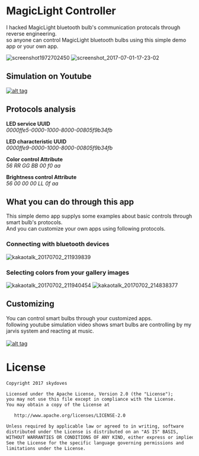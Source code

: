 # MagicLight Controller
I hacked MagicLight bluetooth bulb's communication protocals through reverse engineering.<br>
so anyone can control MagicLight bluetooth bulbs using this simple demo app or your own app.

![screenshot1972702450](https://user-images.githubusercontent.com/24237865/27760414-a01409b0-5e81-11e7-9685-64a41c6629cb.png) 
![screenshot_2017-07-01-17-23-02](https://user-images.githubusercontent.com/24237865/27760413-a0062642-5e81-11e7-9003-e6fbc3022757.png)

## Simulation on Youtube
<a href="https://youtu.be/1pZjqVqJMqI" target="_blank">![alt tag](https://user-images.githubusercontent.com/24237865/27760540-1aaedb16-5e85-11e7-99e9-9584c8907b91.png)</a>

## Protocols analysis
**LED service UUID**<br>
_0000ffe5-0000-1000-8000-00805f9b34fb_

**LED characteristic UUID**<br>
_0000ffe9-0000-1000-8000-00805f9b34fb_

**Color control Attribute**<br>
_56 RR GG BB 00 f0 aa_

**Brightness control Attribute**<br>
_56 00 00 00 LL 0f aa_


## What you can do through this app
This simple demo app supplys some examples about basic controls through smart bulb's protocols.</br>
And you can customize your own apps using following protocols.

### Connecting with bluetooth devices
![kakaotalk_20170702_211939839](https://user-images.githubusercontent.com/24237865/27769791-e15cb476-5f6c-11e7-8dca-9b53650b7efa.jpg)

### Selecting colors from your gallery images
![kakaotalk_20170702_211940454](https://user-images.githubusercontent.com/24237865/27769790-e14c392a-5f6c-11e7-8bfb-255abec87220.jpg)
![kakaotalk_20170702_214838377](https://user-images.githubusercontent.com/24237865/27769921-47e75d06-5f70-11e7-9265-060b4a56541b.jpg)

## Customizing
You can control smart bulbs through your customized apps. <br>
following youtube simulation video shows smart bulbs are controlling by my jarvis system and reacting at music. <br><br>
<a href="https://youtu.be/GurM3x1nq6Q" target="_blank">![alt tag](https://user-images.githubusercontent.com/24237865/27769974-8f777c9a-5f71-11e7-8ecd-de6dd54aec37.png)</a>

# License
```xml
Copyright 2017 skydoves

Licensed under the Apache License, Version 2.0 (the "License");
you may not use this file except in compliance with the License.
You may obtain a copy of the License at

   http://www.apache.org/licenses/LICENSE-2.0

Unless required by applicable law or agreed to in writing, software
distributed under the License is distributed on an "AS IS" BASIS,
WITHOUT WARRANTIES OR CONDITIONS OF ANY KIND, either express or implied.
See the License for the specific language governing permissions and
limitations under the License.
```

